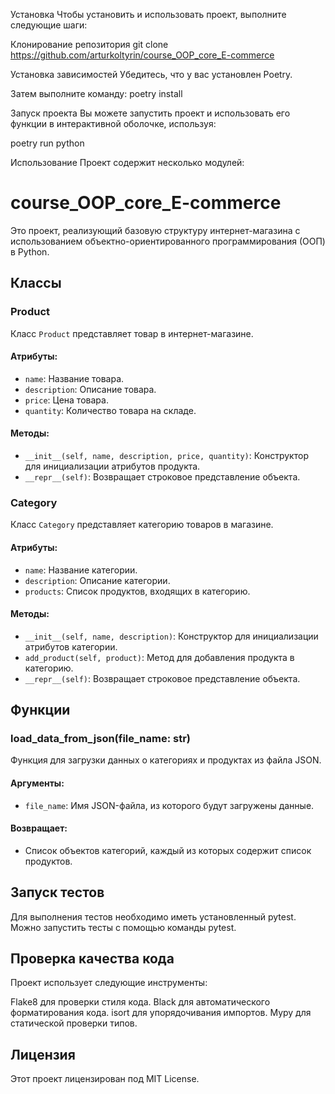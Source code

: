 Установка
Чтобы установить и использовать проект, выполните следующие шаги:

Клонирование репозитория
git clone https://github.com/arturkoltyrin/course_OOP_core_E-commerce

Установка зависимостей
Убедитесь, что у вас установлен Poetry.

Затем выполните команду: poetry install

Запуск проекта
Вы можете запустить проект и использовать его функции в интерактивной оболочке, используя:

poetry run python

Использование
Проект содержит несколько модулей:

# course_OOP_core_E-commerce

Это проект, реализующий базовую структуру интернет-магазина с использованием объектно-ориентированного программирования (ООП) в Python.

## Классы

### Product

Класс `Product` представляет товар в интернет-магазине.

#### Атрибуты:
- `name`: Название товара.
- `description`: Описание товара.
- `price`: Цена товара.
- `quantity`: Количество товара на складе.

#### Методы:
- `__init__(self, name, description, price, quantity)`: Конструктор для инициализации атрибутов продукта.
- `__repr__(self)`: Возвращает строковое представление объекта.

### Category

Класс `Category` представляет категорию товаров в магазине.

#### Атрибуты:
- `name`: Название категории.
- `description`: Описание категории.
- `products`: Список продуктов, входящих в категорию.

#### Методы:
- `__init__(self, name, description)`: Конструктор для инициализации атрибутов категории.
- `add_product(self, product)`: Метод для добавления продукта в категорию.
- `__repr__(self)`: Возвращает строковое представление объекта.

## Функции

### load_data_from_json(file_name: str)

Функция для загрузки данных о категориях и продуктах из файла JSON. 

#### Аргументы:
- `file_name`: Имя JSON-файла, из которого будут загружены данные.

#### Возвращает:
- Список объектов категорий, каждый из которых содержит список продуктов.

## Запуск тестов
Для выполнения тестов необходимо иметь установленный pytest. Можно запустить тесты с помощью команды pytest.

## Проверка качества кода
Проект использует следующие инструменты:

Flake8 для проверки стиля кода.
Black для автоматического форматирования кода.
isort для упорядочивания импортов.
Mypy для статической проверки типов.

## Лицензия
Этот проект лицензирован под MIT License.